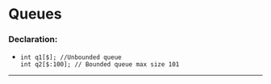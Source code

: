 # Queues

### Declaration:
  - ```
    int q1[$]; //Unbounded queue
    int q2[$:100]; // Bounded queue max size 101
    ```
-------------------

